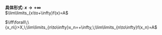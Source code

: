 **具体形式: $x\to+\infty$**  
$\lim\limits_{x\to+\infty}f(x)=A$  
  
$\iff\forall\;\{x_n\}>X,\;\lim\limits_{n\to\infty}x_n=+\infty,\;\lim\limits_{n\to\infty}f(x_n)=A$  
